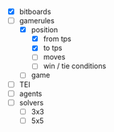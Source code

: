 - [x] bitboards
- [ ] gamerules
  - [x] position
    - [x] from tps
    - [x] to tps
    - [ ] moves
    - [ ] win / tie conditions
  - [ ] game
- [ ] TEI
- [ ] agents
- [ ] solvers
  - [ ] 3x3
  - [ ] 5x5